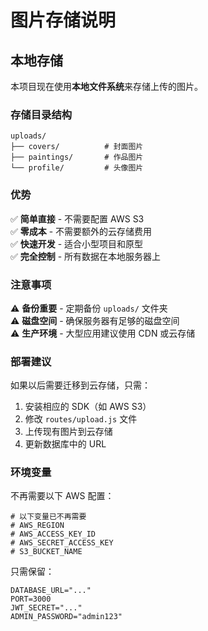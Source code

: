 # 图片存储说明

## 本地存储

本项目现在使用**本地文件系统**来存储上传的图片。

### 存储目录结构

```
uploads/
├── covers/          # 封面图片
├── paintings/       # 作品图片
└── profile/         # 头像图片
```

### 优势

✅ **简单直接** - 不需要配置 AWS S3  
✅ **零成本** - 不需要额外的云存储费用  
✅ **快速开发** - 适合小型项目和原型  
✅ **完全控制** - 所有数据在本地服务器上  

### 注意事项

⚠️ **备份重要** - 定期备份 `uploads/` 文件夹  
⚠️ **磁盘空间** - 确保服务器有足够的磁盘空间  
⚠️ **生产环境** - 大型应用建议使用 CDN 或云存储  

### 部署建议

如果以后需要迁移到云存储，只需：
1. 安装相应的 SDK（如 AWS S3）
2. 修改 `routes/upload.js` 文件
3. 上传现有图片到云存储
4. 更新数据库中的 URL

### 环境变量

不再需要以下 AWS 配置：

```env
# 以下变量已不再需要
# AWS_REGION
# AWS_ACCESS_KEY_ID
# AWS_SECRET_ACCESS_KEY
# S3_BUCKET_NAME
```

只需保留：

```env
DATABASE_URL="..."
PORT=3000
JWT_SECRET="..."
ADMIN_PASSWORD="admin123"
```

